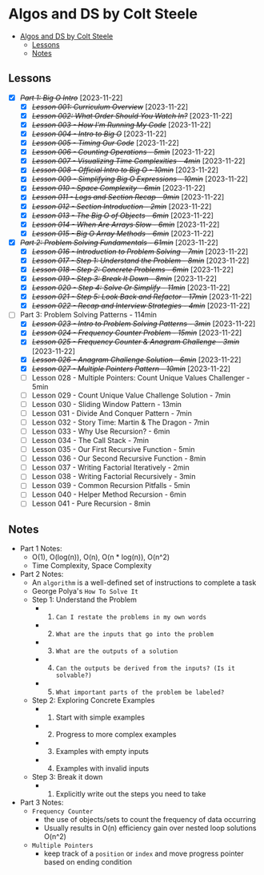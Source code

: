 # Algos and DS by Colt Steele

- [Algos and DS by Colt Steele](#algos-and-ds-by-colt-steele)
  - [Lessons](#lessons)
  - [Notes](#notes)

## Lessons

- [x] ~~_Part 1: Big O Intro_~~ [2023-11-22]
  - [x] ~~_Lesson 001: Curriculum Overview_~~ [2023-11-22]
  - [x] ~~_Lesson 002: What Order Should You Watch In?_~~ [2023-11-22]
  - [x] ~~_Lesson 003 - How I'm Running My Code_~~ [2023-11-22]
  - [x] ~~_Lesson 004 - Intro to Big O_~~ [2023-11-22]
  - [x] ~~_Lesson 005 - Timing Our Code_~~ [2023-11-22]
  - [x] ~~_Lesson 006 - Counting Operations - 5min_~~ [2023-11-22]
  - [x] ~~_Lesson 007 - Visualizing Time Complexities - 4min_~~ [2023-11-22]
  - [x] ~~_Lesson 008 - Official Intro to Big O - 10min_~~ [2023-11-22]
  - [x] ~~_Lesson 009 - Simplifying Big O Expressions - 10min_~~ [2023-11-22]
  - [x] ~~_Lesson 010 - Space Complexity - 6min_~~ [2023-11-22]
  - [x] ~~_Lesson 011 - Logs and Section Recap - 9min_~~ [2023-11-22]
  - [x] ~~_Lesson 012 - Section Introduction - 2min_~~ [2023-11-22]
  - [x] ~~_Lesson 013 - The Big O of Objects - 6min_~~ [2023-11-22]
  - [x] ~~_Lesson 014 - When Are Arrays Slow - 6min_~~ [2023-11-22]
  - [x] ~~_Lesson 015 - Big O Array Methods - 6min_~~ [2023-11-22]
- [x] ~~_Part 2: Problem Solving Fundamentals - 61min_~~ [2023-11-22]
  - [x] ~~_Lesson 016 - Introduction to Problem Solving - 7min_~~ [2023-11-22]
  - [x] ~~_Lesson 017 - Step 1: Understand the Problem - 8min_~~ [2023-11-22]
  - [x] ~~_Lesson 018 - Step 2: Concrete Problems - 6min_~~ [2023-11-22]
  - [x] ~~_Lesson 019 - Step 3: Break It Down - 8min_~~ [2023-11-22]
  - [x] ~~_Lesson 020 - Step 4: Solve Or Simplify - 11min_~~ [2023-11-22]
  - [x] ~~_Lesson 021 - Step 5: Look Back and Refactor - 17min_~~ [2023-11-22]
  - [x] ~~_Lesson 022 - Recap and Interview Strategies - 4min_~~ [2023-11-22]
- [ ] Part 3: Problem Solving Patterns - 114min
  - [x] ~~_Lesson 023 - Intro to Problem Solving Patterns - 3min_~~ [2023-11-22]
  - [x] ~~_Lesson 024 - Frequency Counter Problem - 15min_~~ [2023-11-22]
  - [x] ~~_Lesson 025 - Frequency Counter & Anagram Challenge - 3min_~~ [2023-11-22]
  - [x] ~~_Lesson 026 - Anagram Challenge Solution - 6min_~~ [2023-11-22]
  - [x] ~~_Lesson 027 - Multiple Pointers Pattern - 10min_~~ [2023-11-22]
  - [ ] Lesson 028 - Multiple Pointers: Count Unique Values Challenger - 5min
  - [ ] Lesson 029 - Count Unique Value Challenge Solution - 7min
  - [ ] Lesson 030 - Sliding Window Pattern - 13min
  - [ ] Lesson 031 - Divide And Conquer Pattern - 7min
  - [ ] Lesson 032 - Story Time: Martin & The Dragon - 7min
  - [ ] Lesson 033 - Why Use Recursion? - 6min
  - [ ] Lesson 034 - The Call Stack - 7min
  - [ ] Lesson 035 - Our First Recursive Function - 5min
  - [ ] Lesson 036 - Our Second Recursive Function - 8min
  - [ ] Lesson 037 - Writing Factorial Iteratively - 2min
  - [ ] Lesson 038 - Writing Factorial Recursively - 3min
  - [ ] Lesson 039 - Common Recursion Pitfalls - 5min
  - [ ] Lesson 040 - Helper Method Recursion - 6min
  - [ ] Lesson 041 - Pure Recursion - 8min

## Notes

- Part 1 Notes:
  - O(1), O(log(n)), O(n), O(n \* log(n)), O(n^2)
  - Time Complexity, Space Complexity
- Part 2 Notes:
  - An `algorithm` is a well-defined set of instructions to complete a task
  - George Polya's `How To Solve It`
  - Step 1: Understand the Problem
    - 1. `Can I restate the problems in my own words`
    - 2. `What are the inputs that go into the problem`
    - 3. `What are the outputs of a solution`
    - 4. `Can the outputs be derived from the inputs? (Is it solvable?)`
    - 5. `What important parts of the problem be labeled?`
  - Step 2: Exploring Concrete Examples
    - 1. Start with simple examples
    - 2. Progress to more complex examples
    - 3. Examples with empty inputs
    - 4. Examples with invalid inputs
  - Step 3: Break it down
    - 1. Explicitly write out the steps you need to take
- Part 3 Notes:
  - `Frequency Counter`
    - the use of objects/sets to count the frequency of data occurring
    - Usually results in O(n) efficiency gain over nested loop solutions O(n^2)
  - `Multiple Pointers`
    - keep track of a `position` or `index` and move progress pointer based on ending condition
